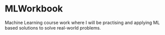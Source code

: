 # MLWorkbook

Machine Learning course work where I will be practising and applying ML based solutions to solve real-world problems.
